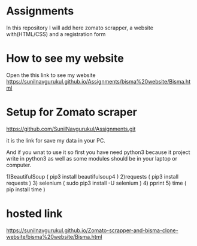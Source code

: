 # Assignments
In this repository I will add here zomato scrapper, a website with(HTML/CSS) and a registration form


# How to see my website

Open the this link to see my website
https://sunilnavgurukul.github.io/Assignments/bisma%20website/Bisma.html



# Setup for Zomato scraper

https://github.com/SunilNavgurukul/Assignments.git

it is the link for save my data in your PC.

And if you wnat to use it so first you have need python3 because it project write in python3
as well as some modules should be in your laptop or computer.

1)BeautifulSoup    (    pip3 install beautifulsoup4    )
2)requests          (   pip3 install requests   )
3) selenium         (   sudo pip3 install -U selenium   )
4) pprint
5) time             (   pip install time    )




# hosted link

https://sunilnavgurukul.github.io/Zomato-scrapper-and-bisma-clone-website/bisma%20website/Bisma.html
